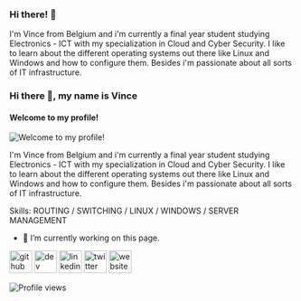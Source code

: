 ### Hi there! 👋

I'm Vince from Belgium and i'm currently a final year student studying Electronics - ICT with my specialization in Cloud and Cyber Security. I like to learn about the different operating systems out there like Linux and Windows and how to configure them. Besides i'm passionate about all sorts of IT infrastructure.

### Hi there 👋, my name is Vince
#### Welcome to my profile!
![Welcome to my profile!](https://www.google.com/search?q=it+banner&rlz=1C1QPHC_nlBE971BE971&sxsrf=APq-WBsJs8CXSiVPp9FJ-8VGaFdGMsoGbw:1643995637599&source=lnms&tbm=isch&sa=X&ved=2ahUKEwj31vb_yOb1AhWPwAIHHevACAgQ_AUoAXoECAEQAw&biw=1707&bih=802&dpr=1.13#imgrc=_lrFgolfWs7pSM)

I'm Vince from Belgium and i'm currently a final year student studying Electronics - ICT with my specialization in Cloud and Cyber Security. I like to learn about the different operating systems out there like Linux and Windows and how to configure them. Besides i'm passionate about all sorts of IT infrastructure.

Skills: ROUTING / SWITCHING / LINUX / WINDOWS / SERVER MANAGEMENT

- 🔭 I’m currently working on this page. 


[<img src='https://cdn.jsdelivr.net/npm/simple-icons@3.0.1/icons/github.svg' alt='github' height='40'>](https://github.com/r0615711)  [<img src='https://cdn.jsdelivr.net/npm/simple-icons@3.0.1/icons/dev-dot-to.svg' alt='dev' height='40'>](https://dev.to/r0615711)  [<img src='https://cdn.jsdelivr.net/npm/simple-icons@3.0.1/icons/linkedin.svg' alt='linkedin' height='40'>](https://www.linkedin.com/in/https://www.linkedin.com/in/vincedruyts//)  [<img src='https://cdn.jsdelivr.net/npm/simple-icons@3.0.1/icons/twitter.svg' alt='twitter' height='40'>](https://twitter.com/https://twitter.com/druyts_vince)  [<img src='https://cdn.jsdelivr.net/npm/simple-icons@3.0.1/icons/icloud.svg' alt='website' height='40'>](https://vincedruyts.sinners.be/)  

![Profile views](https://gpvc.arturio.dev/r0615711)  
